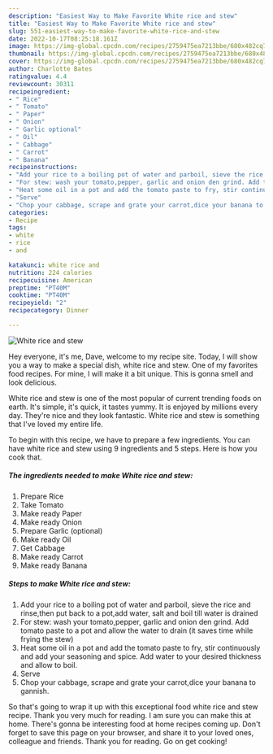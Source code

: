 ```yaml
---
description: "Easiest Way to Make Favorite White rice and stew"
title: "Easiest Way to Make Favorite White rice and stew"
slug: 551-easiest-way-to-make-favorite-white-rice-and-stew
date: 2022-10-17T08:25:18.161Z
image: https://img-global.cpcdn.com/recipes/2759475ea7213bbe/680x482cq70/white-rice-and-stew-recipe-main-photo.jpg
thumbnail: https://img-global.cpcdn.com/recipes/2759475ea7213bbe/680x482cq70/white-rice-and-stew-recipe-main-photo.jpg
cover: https://img-global.cpcdn.com/recipes/2759475ea7213bbe/680x482cq70/white-rice-and-stew-recipe-main-photo.jpg
author: Charlotte Bates
ratingvalue: 4.4
reviewcount: 30311
recipeingredient:
- " Rice"
- " Tomato"
- " Paper"
- " Onion"
- " Garlic optional"
- " Oil"
- " Cabbage"
- " Carrot"
- " Banana"
recipeinstructions:
- "Add your rice to a boiling pot of water and parboil, sieve the rice and rinse,then put back to a pot,add water, salt and boil till water is drained"
- "For stew: wash your tomato,pepper, garlic and onion den grind. Add tomato paste to a pot and allow the water to drain (it saves time while frying the stew)"
- "Heat some oil in a pot and add the tomato paste to fry, stir continuously and add your seasoning and spice. Add water to your desired thickness and allow to boil."
- "Serve"
- "Chop your cabbage, scrape and grate your carrot,dice your banana to gannish."
categories:
- Recipe
tags:
- white
- rice
- and

katakunci: white rice and 
nutrition: 224 calories
recipecuisine: American
preptime: "PT40M"
cooktime: "PT40M"
recipeyield: "2"
recipecategory: Dinner

---
```



![White rice and stew](https://img-global.cpcdn.com/recipes/2759475ea7213bbe/680x482cq70/white-rice-and-stew-recipe-main-photo.jpg)

Hey everyone, it's me, Dave, welcome to my recipe site. Today, I will show you a way to make a special dish, white rice and stew. One of my favorites food recipes. For mine, I will make it a bit unique. This is gonna smell and look delicious.



White rice and stew is one of the most popular of current trending foods on earth. It's simple, it's quick, it tastes yummy. It is enjoyed by millions every day. They're nice and they look fantastic. White rice and stew is something that I've loved my entire life.


To begin with this recipe, we have to prepare a few ingredients. You can have white rice and stew using 9 ingredients and 5 steps. Here is how you cook that.

<!--inarticleads1-->

##### The ingredients needed to make White rice and stew:

1. Prepare  Rice
1. Take  Tomato
1. Make ready  Paper
1. Make ready  Onion
1. Prepare  Garlic (optional)
1. Make ready  Oil
1. Get  Cabbage
1. Make ready  Carrot
1. Make ready  Banana




<!--inarticleads2-->

##### Steps to make White rice and stew:

1. Add your rice to a boiling pot of water and parboil, sieve the rice and rinse,then put back to a pot,add water, salt and boil till water is drained
1. For stew: wash your tomato,pepper, garlic and onion den grind. Add tomato paste to a pot and allow the water to drain (it saves time while frying the stew)
1. Heat some oil in a pot and add the tomato paste to fry, stir continuously and add your seasoning and spice. Add water to your desired thickness and allow to boil.
1. Serve
1. Chop your cabbage, scrape and grate your carrot,dice your banana to gannish.




So that's going to wrap it up with this exceptional food white rice and stew recipe. Thank you very much for reading. I am sure you can make this at home. There's gonna be interesting food at home recipes coming up. Don't forget to save this page on your browser, and share it to your loved ones, colleague and friends. Thank you for reading. Go on get cooking!
